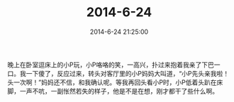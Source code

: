 ﻿---
title: 2014-6-24
date: 2014-6-24 21:25:00
tags:
categories: 爸爸
---
晚上在卧室逗床上的小P玩，小P咯咯的笑，一高兴，扑过来抱着我亲了下巴一口。我一下傻了，反应过来，转头对客厅里的小P妈妈大叫道，“小P先头亲我啦！头一次啊！”妈妈还不信，和我确认呢。等我再回头看小P时，小P低着头趴在床脚，一声不吭，一副怅然若失的样子，他是不是在想，刚才都干了些什么啊。